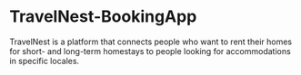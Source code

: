 # TravelNest-BookingApp
TravelNest is a platform that connects people who want to rent their homes for short- and long-term homestays to people looking for accommodations in specific locales.

